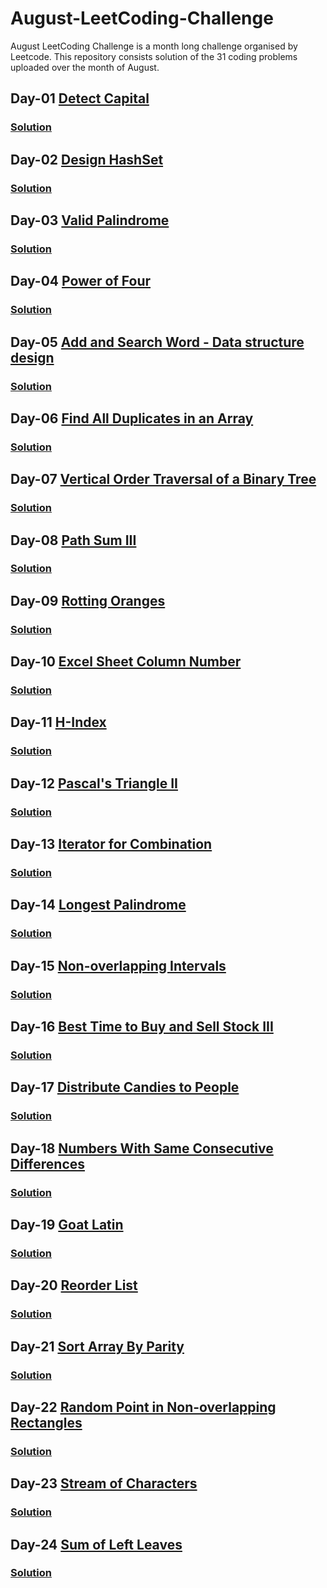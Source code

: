 # August-LeetCoding-Challenge
August LeetCoding Challenge is a month long challenge organised by Leetcode. This repository consists solution of the 31 coding problems uploaded over the month of August.

## Day-01 [Detect Capital](https://leetcode.com/explore/challenge/card/august-leetcoding-challenge/549/week-1-august-1st-august-7th/3409/)
### [Solution](https://github.com/yashrt/August-LeetCoding-Challenge/blob/master/Day-01.cpp)

## Day-02 [Design HashSet](https://leetcode.com/explore/challenge/card/august-leetcoding-challenge/549/week-1-august-1st-august-7th/3410/)
### [Solution](https://github.com/yashrt/August-LeetCoding-Challenge/blob/master/Day-02.cpp)

## Day-03 [Valid Palindrome](https://leetcode.com/explore/challenge/card/august-leetcoding-challenge/549/week-1-august-1st-august-7th/3411/)
### [Solution](https://github.com/yashrt/August-LeetCoding-Challenge/blob/master/Day-03.cpp)

## Day-04 [Power of Four](https://leetcode.com/explore/challenge/card/august-leetcoding-challenge/549/week-1-august-1st-august-7th/3412/)
### [Solution](https://github.com/yashrt/August-LeetCoding-Challenge/blob/master/Day-04.cpp)

## Day-05 [Add and Search Word - Data structure design](https://leetcode.com/explore/challenge/card/august-leetcoding-challenge/549/week-1-august-1st-august-7th/3413/)
### [Solution](https://github.com/yashrt/August-LeetCoding-Challenge/blob/master/Day-05.cpp)

## Day-06 [Find All Duplicates in an Array](https://leetcode.com/explore/challenge/card/august-leetcoding-challenge/549/week-1-august-1st-august-7th/3414/)
### [Solution](https://github.com/yashrt/August-LeetCoding-Challenge/blob/master/Day-06.cpp)

## Day-07 [Vertical Order Traversal of a Binary Tree](https://leetcode.com/explore/challenge/card/august-leetcoding-challenge/549/week-1-august-1st-august-7th/3415/)
### [Solution](https://github.com/yashrt/August-LeetCoding-Challenge/blob/master/Day-07.cpp)

## Day-08 [Path Sum III](https://leetcode.com/explore/challenge/card/august-leetcoding-challenge/550/week-2-august-8th-august-14th/3417/)
### [Solution](https://github.com/yashrt/August-LeetCoding-Challenge/blob/master/Day-08.cpp)

## Day-09 [Rotting Oranges](https://leetcode.com/explore/challenge/card/august-leetcoding-challenge/550/week-2-august-8th-august-14th/3418/)
### [Solution](https://github.com/yashrt/August-LeetCoding-Challenge/blob/master/Day-09.cpp)

## Day-10 [Excel Sheet Column Number](https://leetcode.com/explore/challenge/card/august-leetcoding-challenge/550/week-2-august-8th-august-14th/3419/)
### [Solution](https://github.com/yashrt/August-LeetCoding-Challenge/blob/master/Day-10.cpp)

## Day-11 [H-Index](https://leetcode.com/explore/challenge/card/august-leetcoding-challenge/550/week-2-august-8th-august-14th/3420/)
### [Solution](https://github.com/yashrt/August-LeetCoding-Challenge/blob/master/Day-11.cpp)

## Day-12 [Pascal's Triangle II](https://leetcode.com/explore/challenge/card/august-leetcoding-challenge/550/week-2-august-8th-august-14th/3421/)
### [Solution](https://github.com/yashrt/August-LeetCoding-Challenge/blob/master/Day-12.cpp)

## Day-13 [Iterator for Combination](https://leetcode.com/explore/challenge/card/august-leetcoding-challenge/550/week-2-august-8th-august-14th/3422/)
### [Solution](https://github.com/yashrt/August-LeetCoding-Challenge/blob/master/Day-13.cpp)

## Day-14 [Longest Palindrome](https://leetcode.com/explore/challenge/card/august-leetcoding-challenge/550/week-2-august-8th-august-14th/3423/)
### [Solution](https://github.com/yashrt/August-LeetCoding-Challenge/blob/master/Day-14.cpp)

## Day-15 [Non-overlapping Intervals](https://leetcode.com/explore/challenge/card/august-leetcoding-challenge/551/week-3-august-15th-august-21st/3425/)
### [Solution](https://github.com/yashrt/August-LeetCoding-Challenge/blob/master/Day-15.cpp)

## Day-16 [Best Time to Buy and Sell Stock III](https://leetcode.com/explore/challenge/card/august-leetcoding-challenge/551/week-3-august-15th-august-21st/3426/)
### [Solution](https://github.com/yashrt/August-LeetCoding-Challenge/blob/master/Day-16.cpp)

## Day-17 [Distribute Candies to People](https://leetcode.com/explore/challenge/card/august-leetcoding-challenge/551/week-3-august-15th-august-21st/3427/)
### [Solution](https://github.com/yashrt/August-LeetCoding-Challenge/blob/master/Day-17.cpp)

## Day-18 [Numbers With Same Consecutive Differences](https://leetcode.com/explore/challenge/card/august-leetcoding-challenge/551/week-3-august-15th-august-21st/3428/)
### [Solution](https://github.com/yashrt/August-LeetCoding-Challenge/blob/master/Day-18.cpp)

## Day-19 [Goat Latin](https://leetcode.com/explore/challenge/card/august-leetcoding-challenge/551/week-3-august-15th-august-21st/3429/)
### [Solution](https://github.com/yashrt/August-LeetCoding-Challenge/blob/master/Day-19.cpp)

## Day-20 [Reorder List](https://leetcode.com/explore/challenge/card/august-leetcoding-challenge/551/week-3-august-15th-august-21st/3430/)
### [Solution](https://github.com/yashrt/August-LeetCoding-Challenge/blob/master/Day-20.cpp)

## Day-21 [Sort Array By Parity](https://leetcode.com/explore/challenge/card/august-leetcoding-challenge/551/week-3-august-15th-august-21st/3431/)
### [Solution](https://github.com/yashrt/August-LeetCoding-Challenge/blob/master/Day-21.cpp)

## Day-22 [Random Point in Non-overlapping Rectangles](https://leetcode.com/explore/challenge/card/august-leetcoding-challenge/552/week-4-august-22nd-august-28th/3433/)
### [Solution](https://github.com/yashrt/August-LeetCoding-Challenge/blob/master/Day-22.cpp)

## Day-23 [Stream of Characters](https://leetcode.com/explore/challenge/card/august-leetcoding-challenge/552/week-4-august-22nd-august-28th/3434/)
### [Solution](https://github.com/yashrt/August-LeetCoding-Challenge/blob/master/Day-23.cpp)

## Day-24 [Sum of Left Leaves](https://leetcode.com/explore/challenge/card/august-leetcoding-challenge/552/week-4-august-22nd-august-28th/3435/)
### [Solution](https://github.com/yashrt/August-LeetCoding-Challenge/blob/master/Day-24.cpp)
